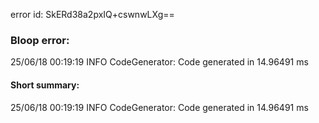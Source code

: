 error id: SkERd38a2pxIQ+cswnwLXg==
### Bloop error:

25/06/18 00:19:19 INFO CodeGenerator: Code generated in 14.96491 ms
#### Short summary: 

25/06/18 00:19:19 INFO CodeGenerator: Code generated in 14.96491 ms